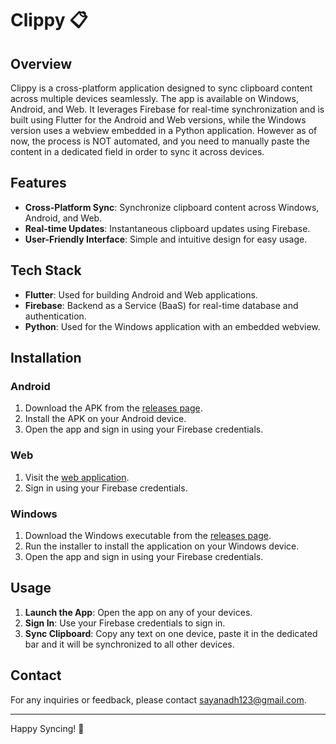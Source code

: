 # Clippy 📋

## Overview

Clippy is a cross-platform application designed to sync clipboard content across multiple devices seamlessly. The app is available on Windows, Android, and Web. It leverages Firebase for real-time synchronization and is built using Flutter for the Android and Web versions, while the Windows version uses a webview embedded in a Python application. However as of now, the process is NOT automated, and you need to manually paste the content in a dedicated field in order to sync it across devices.

## Features

- **Cross-Platform Sync**: Synchronize clipboard content across Windows, Android, and Web.
- **Real-time Updates**: Instantaneous clipboard updates using Firebase.
- **User-Friendly Interface**: Simple and intuitive design for easy usage.

## Tech Stack

- **Flutter**: Used for building Android and Web applications.
- **Firebase**: Backend as a Service (BaaS) for real-time database and authentication.
- **Python**: Used for the Windows application with an embedded webview.

## Installation

### Android

1. Download the APK from the [releases page](https://github.com/sayan32767/clippy/releases).
2. Install the APK on your Android device.
3. Open the app and sign in using your Firebase credentials.

### Web

1. Visit the [web application](https://clippy-51896.web.app/).
2. Sign in using your Firebase credentials.

### Windows

1. Download the Windows executable from the [releases page](https://github.com/sayan32767/clippy/releases).
2. Run the installer to install the application on your Windows device.
3. Open the app and sign in using your Firebase credentials.

## Usage

1. **Launch the App**: Open the app on any of your devices.
2. **Sign In**: Use your Firebase credentials to sign in.
3. **Sync Clipboard**: Copy any text on one device, paste it in the dedicated bar and it will be synchronized to all other devices.

## Contact

For any inquiries or feedback, please contact [sayanadh123@gmail.com](mailto:sayanadh123@gmail.com).

---

Happy Syncing! 🚀
